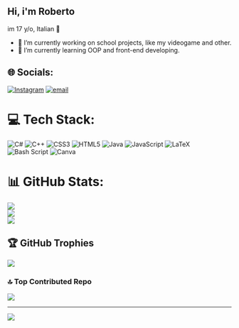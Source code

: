 ## Hi, i'm Roberto 
im 17 y/o, Italian 🤌

- 🔭 I’m currently working on school projects, like my videogame and other.
- 🌱 I’m currently learning OOP and front-end developing.


## 🌐 Socials:
[![Instagram](https://img.shields.io/badge/Instagram-%23E4405F.svg?logo=Instagram&logoColor=white)](https://instagram.com/rob__erto_) [![email](https://img.shields.io/badge/Email-D14836?logo=gmail&logoColor=white)](mailto:robertocarello007@gmail.com) 

# 💻 Tech Stack:
![C#](https://img.shields.io/badge/c%23-%23239120.svg?style=for-the-badge&logo=csharp&logoColor=white) ![C++](https://img.shields.io/badge/c++-%2300599C.svg?style=for-the-badge&logo=c%2B%2B&logoColor=white) ![CSS3](https://img.shields.io/badge/css3-%231572B6.svg?style=for-the-badge&logo=css3&logoColor=white) ![HTML5](https://img.shields.io/badge/html5-%23E34F26.svg?style=for-the-badge&logo=html5&logoColor=white) ![Java](https://img.shields.io/badge/java-%23ED8B00.svg?style=for-the-badge&logo=openjdk&logoColor=white) ![JavaScript](https://img.shields.io/badge/javascript-%23323330.svg?style=for-the-badge&logo=javascript&logoColor=%23F7DF1E) ![LaTeX](https://img.shields.io/badge/latex-%23008080.svg?style=for-the-badge&logo=latex&logoColor=white) ![Bash Script](https://img.shields.io/badge/bash_script-%23121011.svg?style=for-the-badge&logo=gnu-bash&logoColor=white) ![Canva](https://img.shields.io/badge/Canva-%2300C4CC.svg?style=for-the-badge&logo=Canva&logoColor=white)
# 📊 GitHub Stats:
![](https://github-readme-stats.vercel.app/api?username=robbietto&theme=radical&hide_border=false&include_all_commits=false&count_private=true)<br/>
![](https://nirzak-streak-stats.vercel.app/?user=robbietto&theme=radical&hide_border=false)<br/>
![](https://github-readme-stats.vercel.app/api/top-langs/?username=robbietto&theme=radical&hide_border=false&include_all_commits=false&count_private=true&layout=compact)

## 🏆 GitHub Trophies
![](https://github-profile-trophy.vercel.app/?username=robbietto&theme=radical&no-frame=false&no-bg=true&margin-w=4)

### 🔝 Top Contributed Repo
![](https://github-contributor-stats.vercel.app/api?username=robbietto&limit=5&theme=dark&combine_all_yearly_contributions=true)

---
[![](https://visitcount.itsvg.in/api?id=robbietto&icon=0&color=8)](https://visitcount.itsvg.in)

<!-- Proudly created with GPRM ( https://gprm.itsvg.in ) -->
